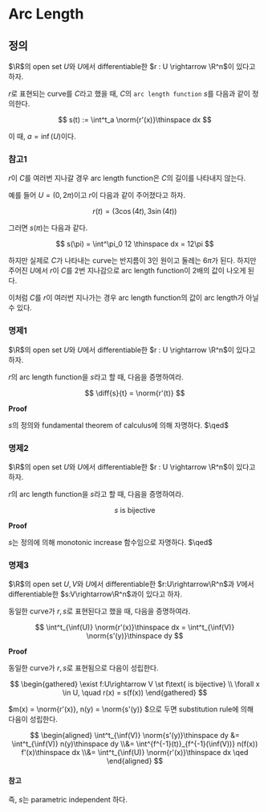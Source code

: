 # Arc Length
## 정의
$\R$의 open set $U$와 $U$에서 differentiable한 $r : U \rightarrow \R^n$이 있다고 하자.

$r$로 표현되는 curve를 $C$라고 했을 때, $C$의 `arc length function` $s$를 다음과 같이 정의한다.

$$ s(t) := \int^t_a \norm{r'(x)}\thinspace dx $$

이 때, $a= \inf(U)$이다.

### 참고1
$r$이 $C$를 여러번 지나갈 경우 arc length function은 $C$의 길이를 나타내지 않는다.

예를 들어 $U = (0,2\pi)$이고 $r$이 다음과 같이 주어졌다고 하자.

$$ r(t) =  (3\cos(4t),3\sin(4t)) $$

그러면 $s(\pi)$는 다음과 같다.

$$ s(\pi) = \int^\pi_0 12 \thinspace dx = 12\pi $$

하지만 실제로 $C$가 나타내는 curve는 반지름이 3인 원이고 둘레는 6$\pi$가 된다. 하지만 주어진 $U$에서 $r$이 $C$를 2번 지나감으로 arc length function이 2배의 값이 나오게 된다.

이처럼 $C$를 $r$이 여러번 지나가는 경우 arc length function의 값이 arc length가 아닐 수 있다.

### 명제1
$\R$의 open set $U$와 $U$에서 differentiable한 $r : U \rightarrow \R^n$이 있다고 하자.

$r$의 arc length function을 $s$라고 할 때, 다음을 증명하여라.

$$ \diff{s}{t} = \norm{r'(t)} $$

**Proof**

$s$의 정의와 fundamental theorem of calculus에 의해 자명하다. $\qed$

### 명제2
$\R$의 open set $U$와 $U$에서 differentiable한 $r : U \rightarrow \R^n$이 있다고 하자.

$r$의 arc length function을 $s$라고 할 때, 다음을 증명하여라.

$$ s \text{ is bijective} $$

**Proof**

$s$는 정의에 의해 monotonic increase 함수임으로 자명하다. $\qed$

### 명제3
$\R$의 open set $U,V$와 $U$에서 differentiable한 $r:U\rightarrow\R^n$과 $V$에서 differentiable한 $s:V\rightarrow\R^n$과이 있다고 하자.

동일한 curve가 $r,s$로 표현된다고 했을 때, 다음을 증명하여라.

$$ \int^t_{\inf(U)} \norm{r'(x)}\thinspace dx = \int^t_{\inf(V)} \norm{s'(y)}\thinspace dy $$

**Proof**

동일한 curve가 $r,s$로 표현됨으로 다음이 성립한다.

$$ \begin{gathered} \exist f:U\rightarrow V \st f\text{ is bijective} \\ \forall x \in U, \quad  r(x) = s(f(x)) \end{gathered} $$

$m(x) = \norm{r'(x)}, n(y) = \norm{s'(y)} $으로 두면 substitution rule에 의해 다음이 성립한다.

$$ \begin{aligned} \int^t_{\inf(V)} \norm{s'(y)}\thinspace dy &= \int^t_{\inf(V)} n(y)\thinspace dy \\&= \int^{f^{-1}(t)}_{f^{-1}(\inf(V))} n(f(x)) f'(x)\thinspace dx \\&= \int^t_{\inf(U)} \norm{r'(x)}\thinspace dx \qed \end{aligned}   $$

#### 참고
즉, $s$는 parametric independent 하다.